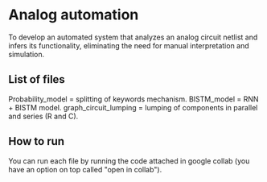 # Analog automation
To develop an automated system that analyzes an analog circuit netlist and infers its functionality, eliminating the need for manual interpretation and simulation.

## List of files
Probability_model = splitting of keywords mechanism.
BISTM_model = RNN + BISTM model.
graph_circuit_lumping = lumping of components in parallel and series (R and C).

## How to run
You can run each file by running the code attached in google collab (you have an option on top called "open in collab").
